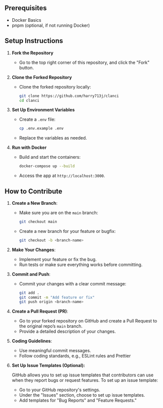 ## Prerequisites

- Docker Basics
- pnpm (optional, if not running Docker)

## Setup Instructions

1. **Fork the Repository**

   - Go to the top right corner of this repository, and click the "Fork" button.

2. **Clone the Forked Repository**

   - Clone the forked repository locally:
     ```bash
     git clone https://github.com/harry713j/clanci
     cd clanci
     ```

3. **Set Up Environment Variables**

   - Create a `.env` file:
     ```bash
     cp .env.example .env
     ```
   - Replace the variables as needed.

4. **Run with Docker**
   - Build and start the containers:
     ```bash
     docker-compose up --build
     ```
   - Access the app at `http://localhost:3000`.

## How to Contribute

1. **Create a New Branch**:

   - Make sure you are on the `main` branch:
     ```bash
     git checkout main
     ```
   - Create a new branch for your feature or bugfix:
     ```bash
     git checkout -b <branch-name>
     ```

2. **Make Your Changes**:

   - Implement your feature or fix the bug.
   - Run tests or make sure everything works before committing.

3. **Commit and Push**:

   - Commit your changes with a clear commit message:
     ```bash
     git add .
     git commit -m "Add feature or fix"
     git push origin <branch-name>
     ```

4. **Create a Pull Request (PR)**:

   - Go to your forked repository on GitHub and create a Pull Request to the original repo’s `main` branch.
   - Provide a detailed description of your changes.

5. **Coding Guidelines**:

   - Use meaningful commit messages.
   - Follow coding standards, e.g., ESLint rules and Prettier

6. **Set Up Issue Templates (Optional):**

   GitHub allows you to set up issue templates that contributors can use when they report bugs or request features. To set up an issue template:

   - Go to your GitHub repository's settings.
   - Under the "Issues" section, choose to set up issue templates.
   - Add templates for "Bug Reports" and "Feature Requests."
